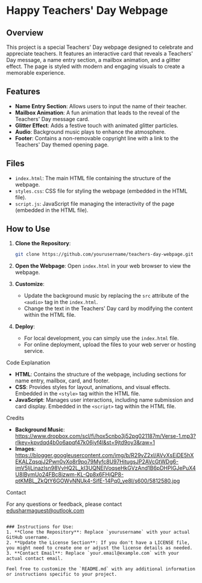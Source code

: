 
# Happy Teachers' Day Webpage

## Overview

This project is a special Teachers' Day webpage designed to celebrate and appreciate teachers. It features an interactive card that reveals a Teachers' Day message, a name entry section, a mailbox animation, and a glitter effect. The page is styled with modern and engaging visuals to create a memorable experience.

## Features

- **Name Entry Section**: Allows users to input the name of their teacher.
- **Mailbox Animation**: A fun animation that leads to the reveal of the Teachers' Day message card.
- **Glitter Effect**: Adds a festive touch with animated glitter particles.
- **Audio**: Background music plays to enhance the atmosphere.
- **Footer**: Contains a non-removable copyright line with a link to the Teachers' Day themed opening page.

## Files

- `index.html`: The main HTML file containing the structure of the webpage.
- `styles.css`: CSS file for styling the webpage (embedded in the HTML file).
- `script.js`: JavaScript file managing the interactivity of the page (embedded in the HTML file).

## How to Use

1. **Clone the Repository**: 
   ```bash
   git clone https://github.com/yourusername/teachers-day-webpage.git
   ```

2. **Open the Webpage**:
   Open `index.html` in your web browser to view the webpage.

3. **Customize**:
   - Update the background music by replacing the `src` attribute of the `<audio>` tag in the `index.html`.
   - Change the text in the Teachers' Day card by modifying the content within the HTML file.

4. **Deploy**:
   - For local development, you can simply use the `index.html` file.
   - For online deployment, upload the files to your web server or hosting service.

Code Explanation

- **HTML**: Contains the structure of the webpage, including sections for name entry, mailbox, card, and footer.
- **CSS**: Provides styles for layout, animations, and visual effects. Embedded in the `<style>` tag within the HTML file.
- **JavaScript**: Manages user interactions, including name submission and card display. Embedded in the `<script>` tag within the HTML file.

Credits

- **Background Music**: https://www.dropbox.com/scl/fi/hox5cnbo3j52pg021187m/Verse-1.mp3?rlkey=kpvdqd4b0o6apqf47k06jyf4l&st=9jtd9oy3&raw=1
- **Images**: https://blogger.googleusercontent.com/img/b/R29vZ2xl/AVvXsEiDE5hXEKALZqsqjJ2Pwn0vXo8r9po79Myfc8U97HitugsJP2AVcGtWDg6-imV5IjLinazIsn98VvHQ2L_kI3UQNEIVoqseHkGVzAnd1B6pDHPIGJePuX4U8IBymUo24FBc8izwm-KL-Qp8x6FHjQP8-ptKMBL_ZkQtY6GOWvNNUk4-SifE-14Pq0_ye8I/s600/5812580.jpg



Contact

For any questions or feedback, please contact edusharmaguest@outlook.com
```

### Instructions for Use:
1. **Clone the Repository**: Replace `yourusername` with your actual GitHub username.
2. **Update the License Section**: If you don't have a LICENSE file, you might need to create one or adjust the license details as needed.
3. **Contact Email**: Replace `your.email@example.com` with your actual contact email.

Feel free to customize the `README.md` with any additional information or instructions specific to your project.
